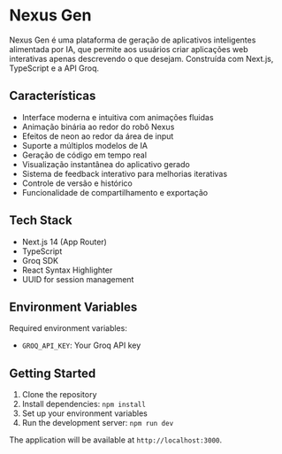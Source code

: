 # Nexus Gen

Nexus Gen é uma plataforma de geração de aplicativos inteligentes alimentada por IA, que permite aos usuários criar aplicações web interativas apenas descrevendo o que desejam. Construída com Next.js, TypeScript e a API Groq.

## Características

- Interface moderna e intuitiva com animações fluidas
- Animação binária ao redor do robô Nexus
- Efeitos de neon ao redor da área de input
- Suporte a múltiplos modelos de IA
- Geração de código em tempo real
- Visualização instantânea do aplicativo gerado
- Sistema de feedback interativo para melhorias iterativas
- Controle de versão e histórico
- Funcionalidade de compartilhamento e exportação

## Tech Stack

- Next.js 14 (App Router)
- TypeScript
- Groq SDK
- React Syntax Highlighter
- UUID for session management

## Environment Variables

Required environment variables:
- `GROQ_API_KEY`: Your Groq API key

## Getting Started

1. Clone the repository
2. Install dependencies: `npm install`
3. Set up your environment variables
4. Run the development server: `npm run dev`

The application will be available at `http://localhost:3000`.

